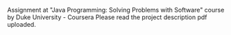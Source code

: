 Assignment at "Java Programming: Solving Problems with Software" course by Duke University - Coursera
Please read the project description pdf uploaded.
